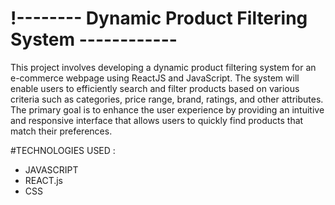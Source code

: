 # !-------- Dynamic Product Filtering System ------------
This project involves developing a dynamic product filtering system for an e-commerce webpage using ReactJS and JavaScript. The system will enable users to efficiently search and filter products based on various criteria such as categories, price range, brand, ratings, and other attributes. The primary goal is to enhance the user experience by providing an intuitive and responsive interface that allows users to quickly find products that match their preferences.

#TECHNOLOGIES USED : 
- JAVASCRIPT
- REACT.js
- CSS
